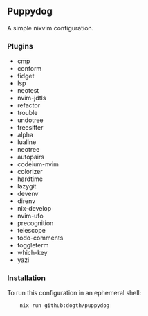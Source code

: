 ## Puppydog

A simple nixvim configuration.

### Plugins

- cmp
- conform
- fidget
- lsp
- neotest
- nvim-jdtls
- refactor
- trouble
- undotree
- treesitter
- alpha
- lualine
- neotree
- autopairs
- codeium-nvim
- colorizer
- hardtime
- lazygit
- devenv
- direnv
- nix-develop
- nvim-ufo
- precognition
- telescope
- todo-comments
- toggleterm
- which-key
- yazi

### Installation

To run this configuration in an ephemeral shell:

```bash
    nix run github:dogth/puppydog
```
